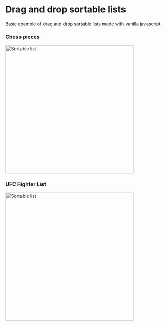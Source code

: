 # Drag and drop sortable lists
Basic example of <a href="https://janisjuniors.github.io/Drag-and-Drop/">drag and drop sortable lists</a> made with vanilla javascript.

### Chess pieces
<img src="https://user-images.githubusercontent.com/104723218/222968508-e2bdd335-63dd-4a7b-81f2-c7f69cd5b8c9.png" alt="Sortable list" width="400">

### UFC Fighter List
<img src="https://user-images.githubusercontent.com/104723218/221425491-e5d38eef-8114-4e2c-bc5b-fdc682034d9d.png" alt="Sortable list" width="400">


